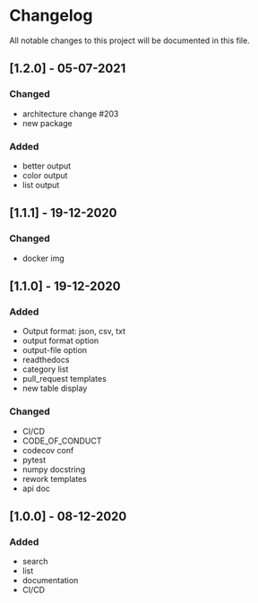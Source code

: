 # Changelog
All notable changes to this project will be documented in this file.
## [1.2.0] - 05-07-2021
### Changed
- architecture change #203
- new package
### Added
- better output
- color output
- list output
## [1.1.1] - 19-12-2020
### Changed
- docker img

## [1.1.0] - 19-12-2020
### Added
- Output format: json, csv, txt
- output format option
- output-file option
- readthedocs
- category list
- pull_request templates
- new table display
### Changed
- CI/CD
- CODE_OF_CONDUCT
- codecov conf
- pytest
- numpy docstring
- rework templates
- api doc

## [1.0.0] - 08-12-2020
### Added
- search
- list
- documentation
- CI/CD
